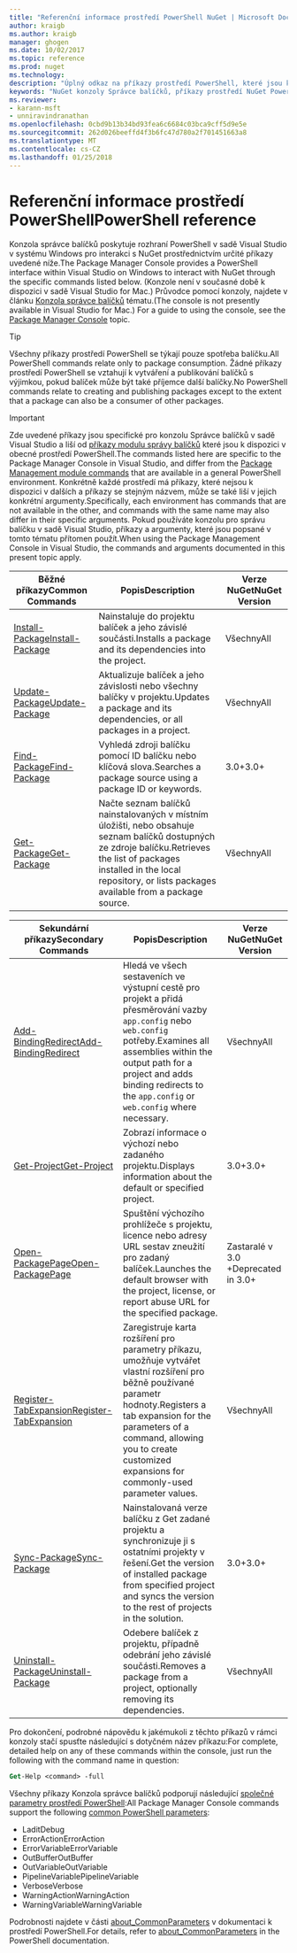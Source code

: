 ```yaml
---
title: "Referenční informace prostředí PowerShell NuGet | Microsoft Docs"
author: kraigb
ms.author: kraigb
manager: ghogen
ms.date: 10/02/2017
ms.topic: reference
ms.prod: nuget
ms.technology: 
description: "Úplný odkaz na příkazy prostředí PowerShell, které jsou k dispozici v konzoli správce balíčků NuGet v sadě Visual Studio."
keywords: "NuGet konzoly Správce balíčků, příkazy prostředí NuGet Powershell, referenční informace prostředí NuGet Powershell"
ms.reviewer:
- karann-msft
- unniravindranathan
ms.openlocfilehash: 0cbd9b13b34bd93fea6c6684c03bca9cff5d9e5e
ms.sourcegitcommit: 262d026beeffd4f3b6fc47d780a2f701451663a8
ms.translationtype: MT
ms.contentlocale: cs-CZ
ms.lasthandoff: 01/25/2018
---
```

# <a name="powershell-reference"></a><span data-ttu-id="49b14-104">Referenční informace prostředí PowerShell</span><span class="sxs-lookup"><span data-stu-id="49b14-104">PowerShell reference</span></span>

<span data-ttu-id="49b14-105">Konzola správce balíčků poskytuje rozhraní PowerShell v sadě Visual Studio v systému Windows pro interakci s NuGet prostřednictvím určité příkazy uvedené níže.</span><span class="sxs-lookup"><span data-stu-id="49b14-105">The Package Manager Console provides a PowerShell interface within Visual Studio on Windows to interact with NuGet through the specific commands listed below.</span></span> <span data-ttu-id="49b14-106">(Konzole není v současné době k dispozici v sadě Visual Studio for Mac.) Průvodce pomocí konzoly, najdete v článku [Konzola správce balíčků](../tools/package-manager-console.md) tématu.</span><span class="sxs-lookup"><span data-stu-id="49b14-106">(The console is not presently available in Visual Studio for Mac.) For a guide to using the console, see the [Package Manager Console](../tools/package-manager-console.md) topic.</span></span>

> [!Tip]
> <span data-ttu-id="49b14-107">Všechny příkazy prostředí PowerShell se týkají pouze spotřeba balíčku.</span><span class="sxs-lookup"><span data-stu-id="49b14-107">All PowerShell commands relate only to package consumption.</span></span> <span data-ttu-id="49b14-108">Žádné příkazy prostředí PowerShell se vztahují k vytváření a publikování balíčků s výjimkou, pokud balíček může být také příjemce další balíčky.</span><span class="sxs-lookup"><span data-stu-id="49b14-108">No PowerShell commands relate to creating and publishing packages except to the extent that a package can also be a consumer of other packages.</span></span>

> [!Important]
> <span data-ttu-id="49b14-109">Zde uvedené příkazy jsou specifické pro konzolu Správce balíčků v sadě Visual Studio a liší od [příkazy modulu správy balíčků](/powershell/module/packagemanagement/?view=powershell-6) které jsou k dispozici v obecné prostředí PowerShell.</span><span class="sxs-lookup"><span data-stu-id="49b14-109">The commands listed here are specific to the Package Manager Console in Visual Studio, and differ from the [Package Management module commands](/powershell/module/packagemanagement/?view=powershell-6) that are available in a general PowerShell environment.</span></span> <span data-ttu-id="49b14-110">Konkrétně každé prostředí má příkazy, které nejsou k dispozici v dalších a příkazy se stejným názvem, může se také liší v jejich konkrétní argumenty.</span><span class="sxs-lookup"><span data-stu-id="49b14-110">Specifically, each environment has commands that are not available in the other, and commands with the same name may also differ in their specific arguments.</span></span> <span data-ttu-id="49b14-111">Pokud používáte konzolu pro správu balíčku v sadě Visual Studio, příkazy a argumenty, které jsou popsané v tomto tématu přítomen použít.</span><span class="sxs-lookup"><span data-stu-id="49b14-111">When using the Package Management Console in Visual Studio, the commands and arguments documented in this present topic apply.</span></span>

| <span data-ttu-id="49b14-112">Běžné příkazy</span><span class="sxs-lookup"><span data-stu-id="49b14-112">Common Commands</span></span> | <span data-ttu-id="49b14-113">Popis</span><span class="sxs-lookup"><span data-stu-id="49b14-113">Description</span></span> | <span data-ttu-id="49b14-114">Verze NuGet</span><span class="sxs-lookup"><span data-stu-id="49b14-114">NuGet Version</span></span> |
| --- | --- | --- |
| [<span data-ttu-id="49b14-115">Install-Package</span><span class="sxs-lookup"><span data-stu-id="49b14-115">Install-Package</span></span>](ps-ref-install-package.md) | <span data-ttu-id="49b14-116">Nainstaluje do projektu balíček a jeho závislé součásti.</span><span class="sxs-lookup"><span data-stu-id="49b14-116">Installs a package and its dependencies into the project.</span></span> | <span data-ttu-id="49b14-117">Všechny</span><span class="sxs-lookup"><span data-stu-id="49b14-117">All</span></span> |
| [<span data-ttu-id="49b14-118">Update-Package</span><span class="sxs-lookup"><span data-stu-id="49b14-118">Update-Package</span></span>](ps-ref-update-package.md) | <span data-ttu-id="49b14-119">Aktualizuje balíček a jeho závislosti nebo všechny balíčky v projektu.</span><span class="sxs-lookup"><span data-stu-id="49b14-119">Updates a package and its dependencies, or all packages in a project.</span></span> | <span data-ttu-id="49b14-120">Všechny</span><span class="sxs-lookup"><span data-stu-id="49b14-120">All</span></span> |
| [<span data-ttu-id="49b14-121">Find-Package</span><span class="sxs-lookup"><span data-stu-id="49b14-121">Find-Package</span></span>](ps-ref-find-package.md) | <span data-ttu-id="49b14-122">Vyhledá zdroji balíčku pomocí ID balíčku nebo klíčová slova.</span><span class="sxs-lookup"><span data-stu-id="49b14-122">Searches a package source using a package ID or keywords.</span></span> | <span data-ttu-id="49b14-123">3.0+</span><span class="sxs-lookup"><span data-stu-id="49b14-123">3.0+</span></span> |
| [<span data-ttu-id="49b14-124">Get-Package</span><span class="sxs-lookup"><span data-stu-id="49b14-124">Get-Package</span></span>](ps-ref-get-package.md) | <span data-ttu-id="49b14-125">Načte seznam balíčků nainstalovaných v místním úložišti, nebo obsahuje seznam balíčků dostupných ze zdroje balíčku.</span><span class="sxs-lookup"><span data-stu-id="49b14-125">Retrieves the list of packages installed in the local repository, or lists packages available from a package source.</span></span> | <span data-ttu-id="49b14-126">Všechny</span><span class="sxs-lookup"><span data-stu-id="49b14-126">All</span></span> |

| <span data-ttu-id="49b14-127">Sekundární příkazy</span><span class="sxs-lookup"><span data-stu-id="49b14-127">Secondary Commands</span></span> | <span data-ttu-id="49b14-128">Popis</span><span class="sxs-lookup"><span data-stu-id="49b14-128">Description</span></span> | <span data-ttu-id="49b14-129">Verze NuGet</span><span class="sxs-lookup"><span data-stu-id="49b14-129">NuGet Version</span></span> |
| --- | --- | --- |
| [<span data-ttu-id="49b14-130">Add-BindingRedirect</span><span class="sxs-lookup"><span data-stu-id="49b14-130">Add-BindingRedirect</span></span>](ps-ref-add-bindingredirect.md) | <span data-ttu-id="49b14-131">Hledá ve všech sestaveních ve výstupní cestě pro projekt a přidá přesměrování vazby `app.config` nebo `web.config` potřeby.</span><span class="sxs-lookup"><span data-stu-id="49b14-131">Examines all assemblies within the output path for a project and adds binding redirects to the `app.config` or `web.config` where necessary.</span></span> | <span data-ttu-id="49b14-132">Všechny</span><span class="sxs-lookup"><span data-stu-id="49b14-132">All</span></span> |
| [<span data-ttu-id="49b14-133">Get-Project</span><span class="sxs-lookup"><span data-stu-id="49b14-133">Get-Project</span></span>](ps-ref-get-project.md) | <span data-ttu-id="49b14-134">Zobrazí informace o výchozí nebo zadaného projektu.</span><span class="sxs-lookup"><span data-stu-id="49b14-134">Displays information about the default or specified project.</span></span> | <span data-ttu-id="49b14-135">3.0+</span><span class="sxs-lookup"><span data-stu-id="49b14-135">3.0+</span></span> |
| [<span data-ttu-id="49b14-136">Open-PackagePage</span><span class="sxs-lookup"><span data-stu-id="49b14-136">Open-PackagePage</span></span>](ps-ref-open-packagepage.md) | <span data-ttu-id="49b14-137">Spuštění výchozího prohlížeče s projektu, licence nebo adresy URL sestav zneužití pro zadaný balíček.</span><span class="sxs-lookup"><span data-stu-id="49b14-137">Launches the default browser with the project, license, or report abuse URL for the specified package.</span></span> | <span data-ttu-id="49b14-138">Zastaralé v 3.0 +</span><span class="sxs-lookup"><span data-stu-id="49b14-138">Deprecated in 3.0+</span></span> |
| [<span data-ttu-id="49b14-139">Register-TabExpansion</span><span class="sxs-lookup"><span data-stu-id="49b14-139">Register-TabExpansion</span></span>](ps-ref-register-tabexpansion.md) | <span data-ttu-id="49b14-140">Zaregistruje karta rozšíření pro parametry příkazu, umožňuje vytvářet vlastní rozšíření pro běžně používané parametr hodnoty.</span><span class="sxs-lookup"><span data-stu-id="49b14-140">Registers a tab expansion for the parameters of a command, allowing you to create customized expansions for commonly-used parameter values.</span></span> | <span data-ttu-id="49b14-141">Všechny</span><span class="sxs-lookup"><span data-stu-id="49b14-141">All</span></span> |
| [<span data-ttu-id="49b14-142">Sync-Package</span><span class="sxs-lookup"><span data-stu-id="49b14-142">Sync-Package</span></span>](ps-ref-sync-package.md) | <span data-ttu-id="49b14-143">Nainstalovaná verze balíčku z Get zadané projektu a synchronizuje ji s ostatními projekty v řešení.</span><span class="sxs-lookup"><span data-stu-id="49b14-143">Get the version of installed package from specified project and syncs the version to the rest of projects in the solution.</span></span> | <span data-ttu-id="49b14-144">3.0+</span><span class="sxs-lookup"><span data-stu-id="49b14-144">3.0+</span></span> |
| [<span data-ttu-id="49b14-145">Uninstall-Package</span><span class="sxs-lookup"><span data-stu-id="49b14-145">Uninstall-Package</span></span>](ps-ref-uninstall-package.md) | <span data-ttu-id="49b14-146">Odebere balíček z projektu, případně odebrání jeho závislé součásti.</span><span class="sxs-lookup"><span data-stu-id="49b14-146">Removes a package from a project, optionally removing its dependencies.</span></span> | <span data-ttu-id="49b14-147">Všechny</span><span class="sxs-lookup"><span data-stu-id="49b14-147">All</span></span> |

<span data-ttu-id="49b14-148">Pro dokončení, podrobné nápovědu k jakémukoli z těchto příkazů v rámci konzoly stačí spusťte následující s dotyčném název příkazu:</span><span class="sxs-lookup"><span data-stu-id="49b14-148">For complete, detailed help on any of these commands within the console, just run the following with the command name in question:</span></span>

```ps
Get-Help <command> -full
```

<span data-ttu-id="49b14-149">Všechny příkazy Konzola správce balíčků podporují následující [společné parametry prostředí PowerShell](http://go.microsoft.com/fwlink/?LinkID=113216):</span><span class="sxs-lookup"><span data-stu-id="49b14-149">All Package Manager Console commands support the following [common PowerShell parameters](http://go.microsoft.com/fwlink/?LinkID=113216):</span></span>

- <span data-ttu-id="49b14-150">Ladit</span><span class="sxs-lookup"><span data-stu-id="49b14-150">Debug</span></span>
- <span data-ttu-id="49b14-151">ErrorAction</span><span class="sxs-lookup"><span data-stu-id="49b14-151">ErrorAction</span></span>
- <span data-ttu-id="49b14-152">ErrorVariable</span><span class="sxs-lookup"><span data-stu-id="49b14-152">ErrorVariable</span></span>
- <span data-ttu-id="49b14-153">OutBuffer</span><span class="sxs-lookup"><span data-stu-id="49b14-153">OutBuffer</span></span>
- <span data-ttu-id="49b14-154">OutVariable</span><span class="sxs-lookup"><span data-stu-id="49b14-154">OutVariable</span></span>
- <span data-ttu-id="49b14-155">PipelineVariable</span><span class="sxs-lookup"><span data-stu-id="49b14-155">PipelineVariable</span></span>
- <span data-ttu-id="49b14-156">Verbose</span><span class="sxs-lookup"><span data-stu-id="49b14-156">Verbose</span></span>
- <span data-ttu-id="49b14-157">WarningAction</span><span class="sxs-lookup"><span data-stu-id="49b14-157">WarningAction</span></span>
- <span data-ttu-id="49b14-158">WarningVariable</span><span class="sxs-lookup"><span data-stu-id="49b14-158">WarningVariable</span></span>

<span data-ttu-id="49b14-159">Podrobnosti najdete v části [about_CommonParameters](http://go.microsoft.com/fwlink/?LinkID=113216) v dokumentaci k prostředí PowerShell.</span><span class="sxs-lookup"><span data-stu-id="49b14-159">For details, refer to [about_CommonParameters](http://go.microsoft.com/fwlink/?LinkID=113216) in the PowerShell documentation.</span></span>
